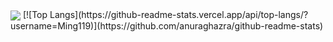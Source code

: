<img align="center" src="https://github-readme-stats.vercel.app/api/?username=Ming119&count_private=true&show_icons=true&theme=algolia" />
[![Top Langs](https://github-readme-stats.vercel.app/api/top-langs/?username=Ming119)](https://github.com/anuraghazra/github-readme-stats)
